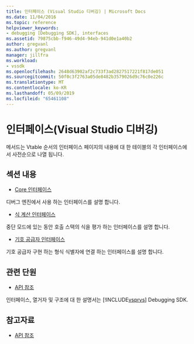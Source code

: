 ```yaml
---
title: 인터페이스 (Visual Studio 디버깅) | Microsoft Docs
ms.date: 11/04/2016
ms.topic: reference
helpviewer_keywords:
- debugging [Debugging SDK], interfaces
ms.assetid: 79875cbb-f946-49d4-94eb-941d0e1a40b2
author: gregvanl
ms.author: gregvanl
manager: jillfra
ms.workload:
- vssdk
ms.openlocfilehash: 2648d63902af2c733f3ad2827517221f817de051
ms.sourcegitcommit: 50f0c3f2763a05de8482b3579026d9c76c0e226c
ms.translationtype: MT
ms.contentlocale: ko-KR
ms.lasthandoff: 05/09/2019
ms.locfileid: "65461108"
---
```

# <a name="interfaces-visual-studio-debugging"></a>인터페이스(Visual Studio 디버깅)
메서드는 Vtable 순서의 인터페이스 페이지의 내용에 대 한 테이블의 각 인터페이스에서 사전순으로 나열 됩니다.

## <a name="in-this-section"></a>섹션 내용
- [Core 인터페이스](../../../extensibility/debugger/reference/core-interfaces.md)

 디버그 엔진에서 사용 하는 인터페이스를 설명 합니다.

- [식 계산 인터페이스](../../../extensibility/debugger/reference/expression-evaluation-interfaces.md)

 중단 모드에 있는 동안 호출 스택의 식을 평가 하는 인터페이스를 설명 합니다.

- [기호 공급자 인터페이스](../../../extensibility/debugger/reference/symbol-provider-interfaces.md)

 기호 공급자 구현 하는 형식 식별자에 연결 하는 인터페이스를 설명 합니다.

## <a name="related-sections"></a>관련 단원
- [API 참조](../../../extensibility/debugger/reference/api-reference-visual-studio-debugging.md)

 인터페이스, 열거자 및 구조에 대 한 설명서는 [!INCLUDE[vsprvs](../../../code-quality/includes/vsprvs_md.md)] Debugging SDK.

## <a name="see-also"></a>참고자료
- [API 참조](../../../extensibility/debugger/reference/api-reference-visual-studio-debugging.md)
